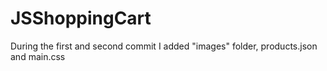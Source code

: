 # JSShoppingCart
During the first and second commit I added "images" folder, products.json and main.css
